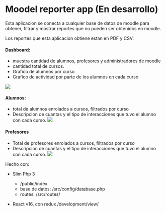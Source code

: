 # Moodel reporter app (En desarrollo)

Esta aplicacion  se conecta a cualquier base de datos de moodle para obtener, filtrar y mostrar reportes que no pueden ser obtenidos en moodle.

Los reportes que esta aplicacion obtiene estan en PDF y CSV:

#### Dashboard: 
+ muestra cantidad de alumnos, profesores y administradores de moodle
+ cantidad total de cursos.
+ Grafico de alumnos por curso
+ Grafico de actividad por parte de los alumnos en cada curso

![](https://raw.githubusercontent.com/ivanrices/Moodle-Reporter/master/assets/dashboard.png)


#### Alumnos:
+ total de alumnos enrolados a cursos, filtrados por curso
+ Descripcion de cuantas y el tipo de interacciones que tuvo el alumno con cada curso.
![](https://raw.githubusercontent.com/ivanrices/Moodle-Reporter/master/assets/alumnos.png)

#### Profesores
+ Total de profesores enrolados a cursos, filtrados por curso
+ Descripcion de cuantas y el tipo de interacciones que tuvo el alumno con cada curso.
![](https://raw.githubusercontent.com/ivanrices/Moodle-Reporter/master/assets/profesores.png)

Hecho con:

* Slim Php 3 
  - /public/index
  - base de datos: /src/config/database.php
  - routes: /src/routes/

* React v16, con redux /development/view/
